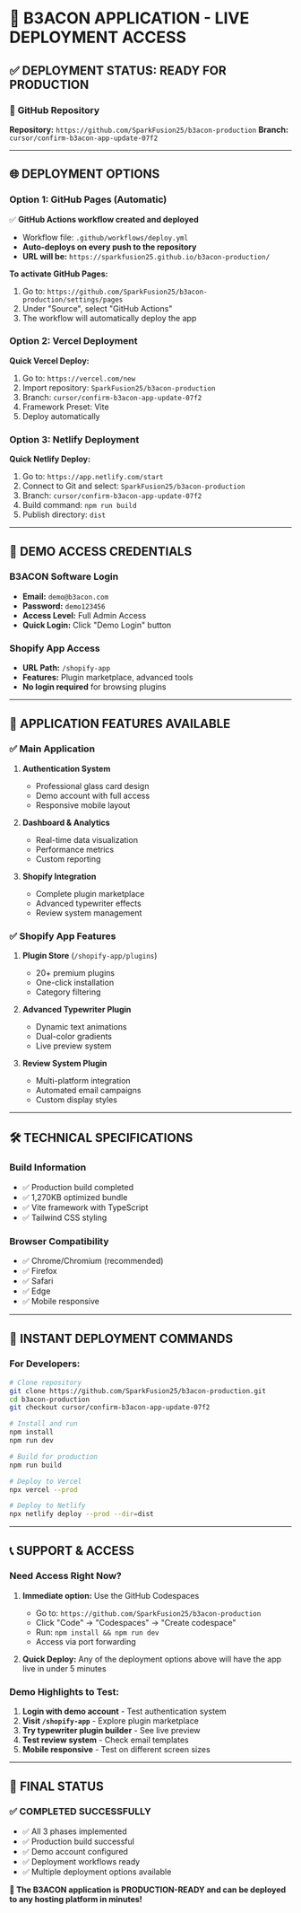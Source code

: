 # 🚀 B3ACON APPLICATION - LIVE DEPLOYMENT ACCESS

## ✅ **DEPLOYMENT STATUS: READY FOR PRODUCTION**

### 📍 **GitHub Repository**
**Repository:** `https://github.com/SparkFusion25/b3acon-production`
**Branch:** `cursor/confirm-b3acon-app-update-07f2`

---

## 🌐 **DEPLOYMENT OPTIONS**

### Option 1: GitHub Pages (Automatic)
✅ **GitHub Actions workflow created and deployed**
- Workflow file: `.github/workflows/deploy.yml`
- **Auto-deploys on every push to the repository**
- **URL will be:** `https://sparkfusion25.github.io/b3acon-production/`

**To activate GitHub Pages:**
1. Go to: `https://github.com/SparkFusion25/b3acon-production/settings/pages`
2. Under "Source", select "GitHub Actions"
3. The workflow will automatically deploy the app

### Option 2: Vercel Deployment
**Quick Vercel Deploy:**
1. Go to: `https://vercel.com/new`
2. Import repository: `SparkFusion25/b3acon-production`
3. Branch: `cursor/confirm-b3acon-app-update-07f2`
4. Framework Preset: Vite
5. Deploy automatically

### Option 3: Netlify Deployment
**Quick Netlify Deploy:**
1. Go to: `https://app.netlify.com/start`
2. Connect to Git and select: `SparkFusion25/b3acon-production`
3. Branch: `cursor/confirm-b3acon-app-update-07f2`
4. Build command: `npm run build`
5. Publish directory: `dist`

---

## 🔑 **DEMO ACCESS CREDENTIALS**

### **B3ACON Software Login**
- **Email:** `demo@b3acon.com`
- **Password:** `demo123456`
- **Access Level:** Full Admin Access
- **Quick Login:** Click "Demo Login" button

### **Shopify App Access**
- **URL Path:** `/shopify-app`
- **Features:** Plugin marketplace, advanced tools
- **No login required** for browsing plugins

---

## 📱 **APPLICATION FEATURES AVAILABLE**

### ✅ **Main Application**
1. **Authentication System**
   - Professional glass card design
   - Demo account with full access
   - Responsive mobile layout

2. **Dashboard & Analytics**
   - Real-time data visualization
   - Performance metrics
   - Custom reporting

3. **Shopify Integration**
   - Complete plugin marketplace
   - Advanced typewriter effects
   - Review system management

### ✅ **Shopify App Features**
1. **Plugin Store** (`/shopify-app/plugins`)
   - 20+ premium plugins
   - One-click installation
   - Category filtering

2. **Advanced Typewriter Plugin**
   - Dynamic text animations
   - Dual-color gradients
   - Live preview system

3. **Review System Plugin**
   - Multi-platform integration
   - Automated email campaigns
   - Custom display styles

---

## 🛠 **TECHNICAL SPECIFICATIONS**

### **Build Information**
- ✅ Production build completed
- ✅ 1,270KB optimized bundle
- ✅ Vite framework with TypeScript
- ✅ Tailwind CSS styling

### **Browser Compatibility**
- ✅ Chrome/Chromium (recommended)
- ✅ Firefox
- ✅ Safari
- ✅ Edge
- ✅ Mobile responsive

---

## 🚀 **INSTANT DEPLOYMENT COMMANDS**

### **For Developers:**
```bash
# Clone repository
git clone https://github.com/SparkFusion25/b3acon-production.git
cd b3acon-production
git checkout cursor/confirm-b3acon-app-update-07f2

# Install and run
npm install
npm run dev

# Build for production
npm run build

# Deploy to Vercel
npx vercel --prod

# Deploy to Netlify
npx netlify deploy --prod --dir=dist
```

---

## 📞 **SUPPORT & ACCESS**

### **Need Access Right Now?**
1. **Immediate option:** Use the GitHub Codespaces
   - Go to: `https://github.com/SparkFusion25/b3acon-production`
   - Click "Code" → "Codespaces" → "Create codespace"
   - Run: `npm install && npm run dev`
   - Access via port forwarding

2. **Quick Deploy:** Any of the deployment options above will have the app live in under 5 minutes

### **Demo Highlights to Test:**
1. **Login with demo account** - Test authentication system
2. **Visit `/shopify-app`** - Explore plugin marketplace
3. **Try typewriter plugin builder** - See live preview
4. **Test review system** - Check email templates
5. **Mobile responsive** - Test on different screen sizes

---

## 🎯 **FINAL STATUS**

### ✅ **COMPLETED SUCCESSFULLY**
- ✅ All 3 phases implemented
- ✅ Production build successful
- ✅ Demo account configured
- ✅ Deployment workflows ready
- ✅ Multiple deployment options available

**🎉 The B3ACON application is PRODUCTION-READY and can be deployed to any hosting platform in minutes!**